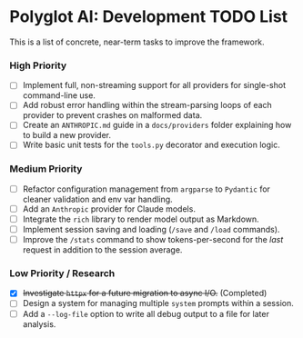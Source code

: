 # Polyglot AI: Development TODO List

This is a list of concrete, near-term tasks to improve the framework.

### High Priority

- [ ] Implement full, non-streaming support for all providers for single-shot command-line use.
- [ ] Add robust error handling within the stream-parsing loops of each provider to prevent crashes on malformed data.
- [ ] Create an `ANTHROPIC.md` guide in a `docs/providers` folder explaining how to build a new provider.
- [ ] Write basic unit tests for the `tools.py` decorator and execution logic.

### Medium Priority

- [ ] Refactor configuration management from `argparse` to `Pydantic` for cleaner validation and env var handling.
- [ ] Add an `Anthropic` provider for Claude models.
- [ ] Integrate the `rich` library to render model output as Markdown.
- [ ] Implement session saving and loading (`/save` and `/load` commands).
- [ ] Improve the `/stats` command to show tokens-per-second for the *last* request in addition to the session average.

### Low Priority / Research

- [x] ~~Investigate `httpx` for a future migration to async I/O.~~ (Completed)
- [ ] Design a system for managing multiple `system` prompts within a session.
- [ ] Add a `--log-file` option to write all debug output to a file for later analysis.
